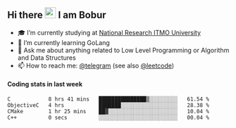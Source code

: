 ## Hi there <img src="https://media.giphy.com/media/hvRJCLFzcasrR4ia7z/giphy.gif" width="25px" height="25px"> I am Bobur

- :mortar_board: I’m currently studying at [National Research ITMO University](https://itmo.ru/)
- :seedling: I’m currently learning GoLang
- :speech_balloon: Ask me about anything related to Low Level Programming or Algorithm and Data Structures
- :mailbox: How to reach me: [@telegram](https://t.me/octoant) (see also [@leetcode](https://leetcode.com/octoant/))    

#### Coding stats in last week

<!--START_SECTION:waka-->

```text
C            8 hrs 41 mins   ███████████████▒░░░░░░░░░   61.54 %
ObjectiveC   4 hrs           ███████░░░░░░░░░░░░░░░░░░   28.38 %
CMake        1 hr 25 mins    ██▓░░░░░░░░░░░░░░░░░░░░░░   10.04 %
C++          0 secs          ░░░░░░░░░░░░░░░░░░░░░░░░░   00.04 %
```

<!--END_SECTION:waka-->
